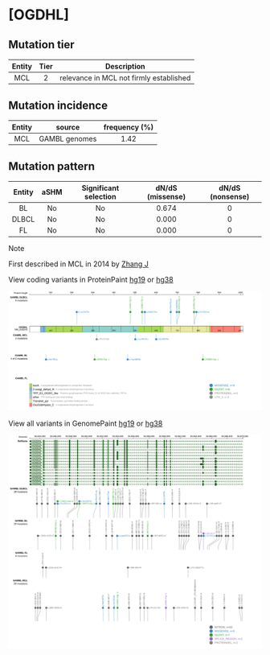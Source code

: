 # [OGDHL]

## Mutation tier

|Entity|Tier|Description                            |
|:------:|:----:|---------------------------------------|
|MCL   |2   |relevance in MCL not firmly established|
## Mutation incidence

|Entity|source       |frequency (%)|
|:------:|:-------------:|:-------------:|
|MCL   |GAMBL genomes|1.42         |

## Mutation pattern

|Entity|aSHM|Significant selection|dN/dS (missense)|dN/dS (nonsense)|
|:------:|:----:|:---------------------:|:----------------:|:----------------:|
|BL    |No  |No                   |0.674           |0               |
|DLBCL |No  |No                   |0.000           |0               |
|FL    |No  |No                   |0.000           |0               |


> [!NOTE]
> First described in MCL in 2014 by [Zhang J](https://pubmed.ncbi.nlm.nih.gov/24682267)


View coding variants in ProteinPaint [hg19](https://www.bcgsc.ca/downloads/morinlab/GAMBL/test/genes/OGDHL_protein.html)  or [hg38](https://www.bcgsc.ca/downloads/morinlab/GAMBL/test/genes/OGDHL_protein_hg38.html)

![image](images/proteinpaint/OGDHL_NM_018245.svg)

View all variants in GenomePaint [hg19](https://www.bcgsc.ca/downloads/morinlab/GAMBL/test/genes/OGDHL.html)  or [hg38](https://www.bcgsc.ca/downloads/morinlab/GAMBL/test/genes/OGDHL_hg38.html)

![image](images/proteinpaint/OGDHL.svg)
